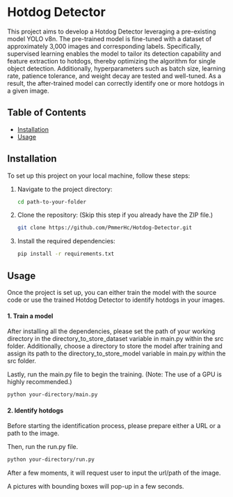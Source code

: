 # Hotdog Detector

This project aims to develop a Hotdog Detector leveraging a pre-existing model YOLO v8n. The pre-trained model is fine-tuned with a dataset of approximately 3,000 images and corresponding labels. Specifically, supervised learning enables the model to tailor its detection capability and feature extraction to hotdogs, thereby optimizing the algorithm for single object detection. Additionally, hyperparameters such as batch size, learning rate, patience tolerance, and weight decay are tested and well-tuned. As a result, the after-trained model can correctly identify one or more hotdogs in a given image. 

## Table of Contents
- [Installation](#installation)
- [Usage](#usage)


## Installation
To set up this project on your local machine, follow these steps:

1. Navigate to the project directory:
   ```bash
   cd path-to-your-folder
   ```
2. Clone the repository: (Skip this step if you already have the ZIP file.)
   ```bash
   git clone https://github.com/PmmerHc/Hotdog-Detector.git
   ```
3. Install the required dependencies:
   ```bash
   pip install -r requirements.txt
   ```

## Usage
Once the project is set up, you can either train the model with the source code or use the trained Hotdog Detector to identify hotdogs in your images.
#### 1. Train a model
After installing all the dependencies, please set the path of your working directory in the directory_to_store_dataset variable in main.py within the src folder. Additionally, choose a directory to store the model after training and assign its path to the directory_to_store_model variable in main.py within the src folder.

Lastly, run the main.py file to begin the training. (Note: The use of a GPU is highly recommended.)
```bash
python your-directory/main.py
```

#### 2. Identify hotdogs
Before starting the identification process, please prepare either a URL or a path to the image.

Then, run the run.py file. 
```bash
python your-directory/run.py
```
After a few moments, it will request user to input the url/path of the image. 

A pictures with bounding boxes will pop-up in a few seconds. 
